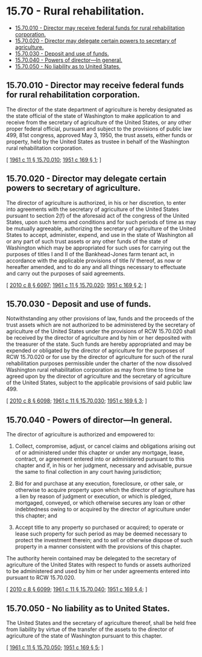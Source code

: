 # 15.70 - Rural rehabilitation.
* [15.70.010 - Director may receive federal funds for rural rehabilitation corporation.](#1570010---director-may-receive-federal-funds-for-rural-rehabilitation-corporation)
* [15.70.020 - Director may delegate certain powers to secretary of agriculture.](#1570020---director-may-delegate-certain-powers-to-secretary-of-agriculture)
* [15.70.030 - Deposit and use of funds.](#1570030---deposit-and-use-of-funds)
* [15.70.040 - Powers of director—In general.](#1570040---powers-of-directorin-general)
* [15.70.050 - No liability as to United States.](#1570050---no-liability-as-to-united-states)
## 15.70.010 - Director may receive federal funds for rural rehabilitation corporation.
The director of the state department of agriculture is hereby designated as the state official of the state of Washington to make application to and receive from the secretary of agriculture of the United States, or any other proper federal official, pursuant and subject to the provisions of public law 499, 81st congress, approved May 3, 1950, the trust assets, either funds or property, held by the United States as trustee in behalf of the Washington rural rehabilitation corporation.

\[ [1961 c 11 § 15.70.010](https://leg.wa.gov/CodeReviser/documents/sessionlaw/1961c11.pdf?cite=1961%20c%2011%20§%2015.70.010); [1951 c 169 § 1](https://leg.wa.gov/CodeReviser/documents/sessionlaw/1951c169.pdf?cite=1951%20c%20169%20§%201); \]

## 15.70.020 - Director may delegate certain powers to secretary of agriculture.
The director of agriculture is authorized, in his or her discretion, to enter into agreements with the secretary of agriculture of the United States pursuant to section 2(f) of the aforesaid act of the congress of the United States, upon such terms and conditions and for such periods of time as may be mutually agreeable, authorizing the secretary of agriculture of the United States to accept, administer, expend, and use in the state of Washington all or any part of such trust assets or any other funds of the state of Washington which may be appropriated for such uses for carrying out the purposes of titles I and II of the Bankhead-Jones farm tenant act, in accordance with the applicable provisions of title IV thereof, as now or hereafter amended, and to do any and all things necessary to effectuate and carry out the purposes of said agreements.

\[ [2010 c 8 § 6097](https://lawfilesext.leg.wa.gov/biennium/2009-10/Pdf/Bills/Session%20Laws/Senate/6239-S.SL.pdf?cite=2010%20c%208%20§%206097); [1961 c 11 § 15.70.020](https://leg.wa.gov/CodeReviser/documents/sessionlaw/1961c11.pdf?cite=1961%20c%2011%20§%2015.70.020); [1951 c 169 § 2](https://leg.wa.gov/CodeReviser/documents/sessionlaw/1951c169.pdf?cite=1951%20c%20169%20§%202); \]

## 15.70.030 - Deposit and use of funds.
Notwithstanding any other provisions of law, funds and the proceeds of the trust assets which are not authorized to be administered by the secretary of agriculture of the United States under the provisions of RCW 15.70.020 shall be received by the director of agriculture and by him or her deposited with the treasurer of the state. Such funds are hereby appropriated and may be expended or obligated by the director of agriculture for the purposes of RCW 15.70.020 or for use by the director of agriculture for such of the rural rehabilitation purposes permissible under the charter of the now dissolved Washington rural rehabilitation corporation as may from time to time be agreed upon by the director of agriculture and the secretary of agriculture of the United States, subject to the applicable provisions of said public law 499.

\[ [2010 c 8 § 6098](https://lawfilesext.leg.wa.gov/biennium/2009-10/Pdf/Bills/Session%20Laws/Senate/6239-S.SL.pdf?cite=2010%20c%208%20§%206098); [1961 c 11 § 15.70.030](https://leg.wa.gov/CodeReviser/documents/sessionlaw/1961c11.pdf?cite=1961%20c%2011%20§%2015.70.030); [1951 c 169 § 3](https://leg.wa.gov/CodeReviser/documents/sessionlaw/1951c169.pdf?cite=1951%20c%20169%20§%203); \]

## 15.70.040 - Powers of director—In general.
The director of agriculture is authorized and empowered to:

1. Collect, compromise, adjust, or cancel claims and obligations arising out of or administered under this chapter or under any mortgage, lease, contract, or agreement entered into or administered pursuant to this chapter and if, in his or her judgment, necessary and advisable, pursue the same to final collection in any court having jurisdiction;

2. Bid for and purchase at any execution, foreclosure, or other sale, or otherwise to acquire property upon which the director of agriculture has a lien by reason of judgment or execution, or which is pledged, mortgaged, conveyed, or which otherwise secures any loan or other indebtedness owing to or acquired by the director of agriculture under this chapter; and

3. Accept title to any property so purchased or acquired; to operate or lease such property for such period as may be deemed necessary to protect the investment therein; and to sell or otherwise dispose of such property in a manner consistent with the provisions of this chapter.

The authority herein contained may be delegated to the secretary of agriculture of the United States with respect to funds or assets authorized to be administered and used by him or her under agreements entered into pursuant to RCW 15.70.020.

\[ [2010 c 8 § 6099](https://lawfilesext.leg.wa.gov/biennium/2009-10/Pdf/Bills/Session%20Laws/Senate/6239-S.SL.pdf?cite=2010%20c%208%20§%206099); [1961 c 11 § 15.70.040](https://leg.wa.gov/CodeReviser/documents/sessionlaw/1961c11.pdf?cite=1961%20c%2011%20§%2015.70.040); [1951 c 169 § 4](https://leg.wa.gov/CodeReviser/documents/sessionlaw/1951c169.pdf?cite=1951%20c%20169%20§%204); \]

## 15.70.050 - No liability as to United States.
The United States and the secretary of agriculture thereof, shall be held free from liability by virtue of the transfer of the assets to the director of agriculture of the state of Washington pursuant to this chapter.

\[ [1961 c 11 § 15.70.050](https://leg.wa.gov/CodeReviser/documents/sessionlaw/1961c11.pdf?cite=1961%20c%2011%20§%2015.70.050); [1951 c 169 § 5](https://leg.wa.gov/CodeReviser/documents/sessionlaw/1951c169.pdf?cite=1951%20c%20169%20§%205); \]

